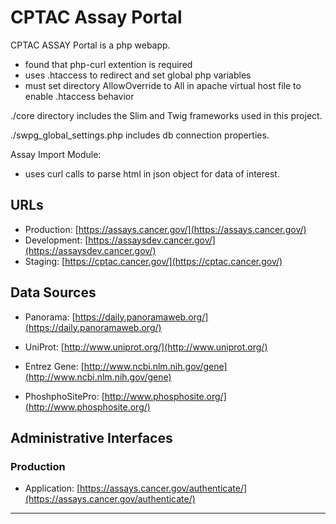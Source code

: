 # CPTAC Assay Portal

CPTAC ASSAY Portal is a php webapp.
* found that php-curl extention is required
* uses .htaccess to redirect and set global php variables
* must set directory AllowOverride to All in apache virtual host file to enable .htaccess behavior

./core directory includes the Slim and Twig frameworks used in this project.

./swpg_global_settings.php includes db connection properties.


Assay Import Module:
* uses curl calls to parse html in json object for data of interest.

## URLs
* Production: [https://assays.cancer.gov/](https://assays.cancer.gov/)
* Development: [https://assaysdev.cancer.gov/](https://assaysdev.cancer.gov/)
* Staging: [https://cptac.cancer.gov/](https://cptac.cancer.gov/)

## Data Sources
* Panorama: [https://daily.panoramaweb.org/](https://daily.panoramaweb.org/)

* UniProt: [http://www.uniprot.org/](http://www.uniprot.org/)
* Entrez Gene: [http://www.ncbi.nlm.nih.gov/gene](http://www.ncbi.nlm.nih.gov/gene)
* PhoshphoSitePro: [http://www.phosphosite.org/](http://www.phosphosite.org/)

## Administrative Interfaces

### Production

* Application: [https://assays.cancer.gov/authenticate/](https://assays.cancer.gov/authenticate/)

* * *